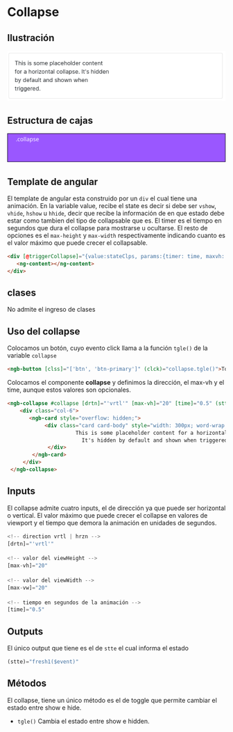 # Collapse

## Ilustración

![collapse](Images/collapse.png)

## Estructura de cajas

![cajas](Images/cajas_collapse.svg)

## Template de angular

El template de angular esta construido por un `div` el cual tiene una animación. En la variable value, recibe el state es decir si debe ser `vshow`, `vhide`, `hshow` u `hhide`, decir que recibe la información de en que estado debe estar como tambien del tipo de collapsable que es. El timer es el tiempo en segundos que dura el collapse para mostrarse u ocultarse. El resto de opciones es el `max-height` y `max-width` respectivamente indicando cuanto es el valor máximo que puede crecer el collapsable.

```html
<div [@triggerCollapse]="{value:stateClps, params:{timer: time, maxvh: maxvh, maxvw:maxvw}}" class="acollapse">
   <ng-content></ng-content>
</div>
```

## clases

No admite el ingreso de clases

## Uso del collapse

Colocamos un botón, cuyo evento click llama a la función `tgle()` de la variable `collapse`

```html
<ngb-button [clss]="['btn', 'btn-primary']" (clck)="collapse.tgle()">Toggle height collapse</ngb-button>
```

Colocamos el componente **collapse** y definimos la dirección, el max-vh y el time, aunque estos valores son opcionales.

```html
<ngb-collapse #collapse [drtn]="'vrtl'" [max-vh]="20" [time]="0.5" (stte)="fresh1($event)">
    <div class="col-6">
       <ngb-card style="overflow: hidden;">
            <div class="card card-body" style="width: 300px; word-wrap: break-word;">
                      This is some placeholder content for a horizontal collapse. 
                        It's hidden by default and shown when triggered. 
             </div>
        </ngb-card>
     </div>
 </ngb-collapse>
```



## Inputs

El collapse admite cuatro inputs, el de dirección ya que puede ser horizontal o vertical. El valor máximo que puede crecer el collapse en valores de viewport y el tiempo que demora la animación en unidades de segundos.

```jsx
<!-- direction vrtl | hrzn -->
[drtn]="'vrtl'" 

<!-- valor del viewHeight -->
[max-vh]="20"

<!-- valor del viewWidth -->
[max-vw]="20"

<!-- tiempo en segundos de la animación -->
[time]="0.5"
```



## Outputs

El único output que tiene es el de `stte` el cual informa el estado 

```jsx
(stte)="fresh1($event)"
```



## Métodos

El collapse, tiene un único método es el de toggle que permite cambiar el estado entre show e hide.

- `tgle()` Cambia el estado entre show e hidden.
